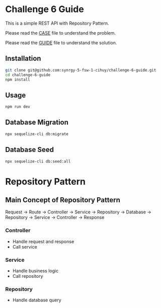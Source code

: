 # Challenge 6 Guide

This is a simple REST API with Repository Pattern.

Please read the [CASE](CASE.md) file to understand the problem.

Please read the [GUIDE](./guides/README.md) file to understand the solution.

## Installation

```bash
git clone git@github.com:synrgy-5-fsw-1-cihuy/challenge-6-guide.git
cd challenge-6-guide
npm install
```

## Usage

```bash
npm run dev
```

## Database Migration

```bash
npx sequelize-cli db:migrate
```

## Database Seed

```bash
npx sequelize-cli db:seed:all
```

# Repository Pattern

## Main Concept of Repository Pattern

Request -> Route -> Controller -> Service -> Repository -> Database -> Repository -> Service -> Controller -> Response

### Controller

- Handle request and response
- Call service

### Service

- Handle business logic
- Call repository

### Repository

- Handle database query
